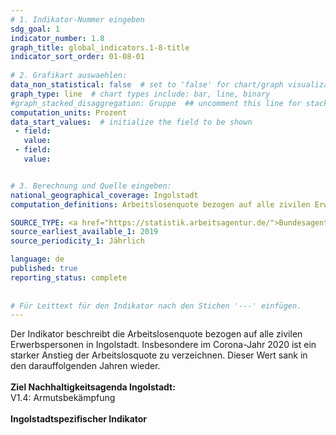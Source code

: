 ```yaml
---
# 1. Indikator-Nummer eingeben 
sdg_goal: 1 
indicator_number: 1.8
graph_title: global_indicators.1-8-title
indicator_sort_order: 01-08-01
 
# 2. Grafikart auswaehlen: 
data_non_statistical: false  # set to 'false' for chart/graph visualization 
graph_type: line  # chart types include: bar, line, binary 
#graph_stacked_disaggregation: Gruppe  ## uncomment this line for stacked bars. eplace 'Geschlecht' with the field of aggregation. 
computation_units: Prozent
data_start_values:  # initialize the field to be shown  
 - field:  
   value: 
 - field: 
   value: 


# 3. Berechnung und Quelle eingeben: 
national_geographical_coverage: Ingolstadt 
computation_definitions: Arbeitslosenquote bezogen auf alle zivilen Erwerbspersonen

SOURCE_TYPE: <a href="https://statistik.arbeitsagentur.de/">Bundesagentur für Arbeit</a>  # data source  
source_earliest_available_1: 2019
source_periodicity_1: Jährlich

language: de   
published: true 
reporting_status: complete
 
 
# Für Leittext für den Indikator nach den Stichen '---' einfügen. 
---
```

Der Indikator beschreibt die Arbeitslosenquote bezogen auf alle zivilen Erwerbspersonen in Ingolstadt. Insbesondere im Corona-Jahr 2020 ist ein starker Anstieg der Arbeitslosquote zu verzeichnen.
Dieser Wert sank in den darauffolgenden Jahren wieder.<br>
<br>
<b>Ziel Nachhaltigkeitsagenda Ingolstadt:</b><br> 
V1.4: Armutsbekämpfung<br>
<br>
<b>Ingolstadtspezifischer Indikator</b>
